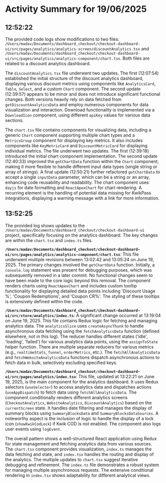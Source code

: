 # Activity Summary for 19/06/2025

## 12:52:22
The provided code logs show modifications to two files: `/Users/madav/Documents/dashboard_checkout/checkout-dashboard-ui/src/pages/analytics/analytics-screen/discountAnalytics.tsx` and `/Users/madav/Documents/dashboard_checkout/checkout-dashboard-ui/src/pages/analytics/analytics-component/chart.tsx`.  Both files are related to a discount analytics dashboard.

The `discountAnalytics.tsx` file underwent two updates. The first (12:07:54) established the initial structure of the discount analytics dashboard,  displaying various discount metrics using components like `AnalyticsCard`, `Table`, `Select`, and a custom `Chart` component.  The second update (12:39:57) appears to be minor and does not introduce significant functional changes.  Both versions heavily rely on data fetched from `getDiscountAnalyticsData` and employ numerous components for data visualization and interaction. Download functionality is implemented via a `DownloadIcon` component, using different `apiKey` values for various data sections.


The `chart.tsx` file contains components for visualizing data, including a generic `Chart` component supporting multiple chart types and a `MetricsGroup` component for displaying key metrics. It also includes components like `KeyMetricCard` and `DiscountMetricCard` for displaying individual metrics. The file underwent two updates. The first (12:39:18)  introduced the initial chart component implementation. The second update (12:40:33) improved the `getChartData` function within the `Chart` component, making it more flexible to handle different input data types (single string or array of strings).  A final update (12:50:21) further refactored `getChartData` to accept a single `inputData` parameter, which can be a string or an array, enhancing code reusability and readability.  The chart component uses `dayjs` for date formatting and `ReactApexChart` for chart rendering. A recurring element is the handling of potential data missing for KwikPass integrations, displaying a warning message with a link for more information.


## 13:52:25
The provided log shows updates to the `/Users/madav/Documents/dashboard_checkout/checkout-dashboard-ui` project, specifically focusing on the analytics dashboard.  The key changes are within the `chart.tsx` and `index.ts` files.

**`/Users/madav/Documents/dashboard_checkout/checkout-dashboard-ui/src/pages/analytics/analytics-component/chart.tsx`**: This file underwent multiple revisions between 13:02:42 and 13:05:24 on June 19, 2025.  The primary changes involved the `getChartData` function.  Initially,  a `console.log` statement was present for debugging purposes, which was subsequently removed in a later commit.  No functional changes seem to have been made to the core logic beyond this removal. The component renders charts using `ReactApexChart` and includes custom tooltip functionality for displaying detailed data points including 'Discount Usage %', 'Coupon Redemptions', and 'Coupon CR%'.  The styling of these tooltips is extensively defined within the code.

**`/Users/madav/Documents/dashboard_checkout/checkout-dashboard-ui/src/store/analytics/index.ts`**:  A significant change occurred at 13:19:04 on June 19, 2025. This file contains Redux logic for fetching and managing analytics data. The `analyticsSlice` uses `createAsyncThunk` to handle asynchronous data fetching using the `fetchAnalyticsData` function (defined elsewhere, not in this log). The reducer handles different states ('idle', 'loading', 'failed') for various analytics data points, using the `assignToState` helper function.  There are multiple separate reducers for various metrics (e.g., `realtimeStats`, `funnel`, `orderMetrics`, etc.). The `fetchAllAnalyticsData` and `fetchWebsiteAnalyticsData` functions dispatch asynchronous actions to fetch data in bulk, selectively excluding specified keys.

**`/Users/madav/Documents/dashboard_checkout/checkout-dashboard-ui/src/pages/analytics/index.tsx`**: This file, updated at 13:22:21 on June 19, 2025, is the main component for the analytics dashboard.  It uses Redux selectors (`useSelector`) to access analytics data and dispatches actions (`useAppDispatch`) to fetch data using `fetchAllAnalyticsData`. The component conditionally renders different analytics screens (`CheckoutAnalytics`, `WebsiteAnalytics`, `DiscountAnalytics`) based on the `currentScreen` state.  It handles date filtering and manages the display of summary blocks using `SummaryBlocksData` and `SummaryBlocksDataSources`. A noteworthy aspect is the inclusion of logic to handle the display of a lock icon (`showKwikCodLock`) if Kwik COD is not enabled.  The component also logs user events using `logEvent`.

The overall pattern shows a well-structured React application using Redux for state management and fetching analytics data from various sources.  The `chart.tsx` component provides visualization, `index.ts` manages the data fetching and state, and `index.tsx` handles the routing and display of the analytics.  The multiple updates to `chart.tsx` suggest iterative debugging and refinement.  The `index.ts` file demonstrates a robust system for managing multiple asynchronous requests. The extensive conditional rendering in `index.tsx` shows adaptability for different analytical views.
